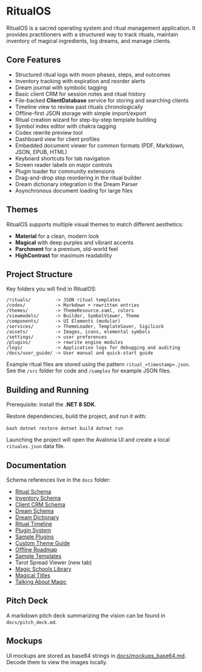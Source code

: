 # RitualOS

RitualOS is a sacred operating system and ritual management application.
It provides practitioners with a structured way to track rituals, maintain
inventory of magical ingredients, log dreams, and manage clients.

## Core Features
- Structured ritual logs with moon phases, steps, and outcomes
- Inventory tracking with expiration and reorder alerts
- Dream journal with symbolic tagging
- Basic client CRM for session notes and ritual history
- File-backed **ClientDatabase** service for storing and searching clients
- Timeline view to review past rituals chronologically
- Offline-first JSON storage with simple import/export
- Ritual creation wizard for step-by-step template building
- Symbol index editor with chakra tagging
- Codex rewrite preview tool
- Dashboard view for client profiles
- Embedded document viewer for common formats (PDF, Markdown, JSON, EPUB, HTML)
- Keyboard shortcuts for tab navigation
- Screen reader labels on major controls
- Plugin loader for community extensions
- Drag-and-drop step reordering in the ritual builder
- Dream dictionary integration in the Dream Parser
- Asynchronous document loading for large files

## Themes
RitualOS supports multiple visual themes to match different aesthetics:
- **Material** for a clean, modern look
- **Magical** with deep purples and vibrant accents
- **Parchment** for a premium, old-world feel
- **HighContrast** for maximum readability

## Project Structure
Key folders you will find in RitualOS:

```
/rituals/         -> JSON ritual templates
/codex/           -> Markdown + rewritten entries
/themes/          -> ThemeResource.xaml, colors
/viewmodels/      -> Builder, SymbolViewer, Theme
/components/      -> UI Elements (modular)
/services/        -> ThemeLoader, TemplateSaver, SigilLock
/assets/          -> Images, icons, elemental symbols
/settings/        -> user preferences
/plugins/         -> rewrite engine modules
/logs/            -> Application logs for debugging and auditing
/docs/user_guide/ -> User manual and quick-start guide
```
Example ritual files are stored using the pattern `ritual_<timestamp>.json`.
See the `/src` folder for code and `/samples` for example JSON files.

## Building and Running
Prerequisite: install the **.NET 8 SDK**.

Restore dependencies, build the project, and run it with:

`​`​`bash
dotnet restore
dotnet build
dotnet run
`​`​`

Launching the project will open the Avalonia UI and create a local `ritualos.json` data file.

## Documentation
Schema references live in the `docs` folder:
- [Ritual Schema](docs/ritual_schema.md)
- [Inventory Schema](docs/inventory_schema.md)
- [Client CRM Schema](docs/crm_schema.md)
- [Dream Schema](docs/dream_schema.md)
- [Dream Dictionary](docs/DreamDictionary/RitualOS_Dream_Dictionary.md)
- [Ritual Timeline](docs/ritual_timeline.md)
- [Plugin System](docs/plugin_system.md)
- [Sample Plugins](plugins/)
- [Custom Theme Guide](docs/custom_theme_guide.md)
- [Offline Roadmap](docs/offline_roadmap.md)
- [Sample Templates](samples/ritual_templates)
- Tarot Spread Viewer (new tab)
- [Magic Schools Library](docs/magic_schools_library.md)
- [Magical Titles](docs/magical_titles.md)
- [Talking About Magic](docs/talking_about_magic.md)


## Pitch Deck
A markdown pitch deck summarizing the vision can be found in `docs/pitch_deck.md`.


## Mockups
UI mockups are stored as base64 strings in [docs/mockups_base64.md](docs/mockups_base64.md). Decode them to view the images locally.